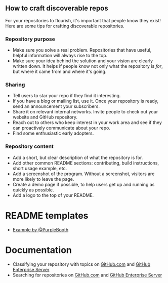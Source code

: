 ## How to craft discoverable reposFor your repositories to flourish, it's important that people know they exist! Here are some tips for crafting discoverable repositories. ### Repository purpose- Make sure you solve a real problem. Repositories that have useful, helpful information will always rise to the top. - Make sure your idea behind the solution and your vision are clearly written down. It helps if people know not only what the repository is _for_, but where it came from and where it's going. ### Sharing - Tell users to star your repo if they find it interesting.- If you have a blog or mailing list, use it. Once your repository is ready, send an announcement your subscribers.- Share it on relevant internal networks. Invite people to check out your website and GitHub repository.- Reach out to others who keep interest in your work area and see if they can proactively communicate about your repo.- Find some enthusiastic early adopters. ### Repository content- Add a short, but clear description of what the repository is for.- Add other common README sections: contributing, build instructions, short usage example, etc.- Add a screenshot of the program. Without a screenshot, visitors are more likely to leave the page.- Create a demo page if possible, to help users get up and running as quickly as possible.- Add a logo to the top of your README.# README templates- [Example by @PurpleBooth](purplebooth.md)# Documentation- Classifying your repository with topics on [GitHub.com](https://help.github.com/en/articles/classifying-your-repository-with-topics) and [GitHub Enterprise Server](https://help.github.com/en/enterprise/user/articles/classifying-your-repository-with-topics)- Searching for repositories on [GitHub.com](https://help.github.com/en/articles/searching-for-repositories) and [GitHub Enterprise Server](https://help.github.com/en/enterprise/user/articles/searching-for-repositories#search-by-topic)
